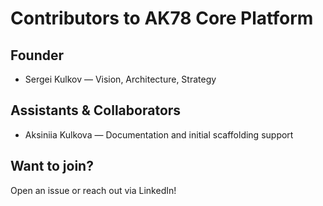 # Contributors to AK78 Core Platform

## Founder
- Sergei Kulkov — Vision, Architecture, Strategy

## Assistants & Collaborators
- Aksiniia Kulkova — Documentation and initial scaffolding support

## Want to join?
Open an issue or reach out via LinkedIn!
